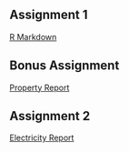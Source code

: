 ## Assignment 1

[R Markdown](https://pjournal.github.io/mef04-idilkylmz/Assignment-1---BDA.html) 

## Bonus Assignment
[Property Report](https://pjournal.github.io/mef04-idilkylmz/Bonus-Assignment.html)

## Assignment 2
[Electricity Report](https://pjournal.github.io/mef04-idilkylmz/Assignment-2.html)
